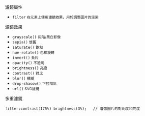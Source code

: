 濾鏡屬性
- `filter` <small>在元素上使用濾鏡效果，用於調整圖片的渲染</small>

濾鏡效果
- `grayscale()` <small>灰階/黑白影像</small>
- `sepia()` <small>懷舊</small>
- `saturate()` <small>飽和</small>
- `hue-rotate()` <small>色相旋轉</small>
- `invert()` <small>負片</small>
- `opacity()` <small>不透明</small>
- `brightness()` <small>亮度</small>
- `contrast()` <small>對比</small>
- `blur()` <small>模糊</small>
- `drop-shasow()` <small>下拉陰影</small>
- `url()` <small>SVG濾鏡</small>

多重濾鏡
```
filter:contrast(175%) brightness(3%);	// 增強圖片的對比度和亮度
```